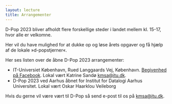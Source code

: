 ```yaml
---
layout: lecture
title: Arrangementer
---
```

D-Pop 2023 bliver afholdt flere forskellige steder i landet mellem kl. 15-17, hvor alle er velkomne.

Her vil du have mulighed for at dukke op og løse årets opgaver og få hjælp af de lokale »d-popstjerner«.

Her ses listen over de åbne D-Pop 2023 arrangementer: 
* IT-Universiet København, Rued Langgaards Vej, København. [Begivenhed på Facebook](https://fb.me/e/J6wkE4KP). Lokal vært Katrine Sandø kmsa@itu.dk.
* D-Pop 2023 ved Aarhus åbnet for Institut for Datalogi Aarhus Universitet. Lokal vært Oskar Haarklou Veileborg

Hvis du gerne vil være vært til D-Pop så send e-post til os på kmsa@itu.dk.


